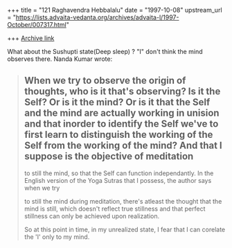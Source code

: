 +++
title = "121 Raghavendra Hebbalalu"
date = "1997-10-08"
upstream_url = "https://lists.advaita-vedanta.org/archives/advaita-l/1997-October/007317.html"

+++
[Archive link](https://lists.advaita-vedanta.org/archives/advaita-l/1997-October/007317.html)

What about the Sushupti state(Deep sleep) ? "I" don't think the mind
observes there.
Nanda Kumar wrote:

>  When we try to observe the origin of thoughts, who is it that's
> observing? Is it the Self? Or is it the mind? Or is it that the Self
> and the
> mind are actually working in unision and that inorder to identify the
> Self
> we've to first learn to distinguish the working of the Self from the
> working of the mind? And that I suppose is the objective of meditation
> -
> to still the mind, so that the Self can function independantly. In the
> English
> version of the Yoga Sutras that I possess, the author says when we try
>
> to still the mind during meditation, there's atleast the thought that
> the mind
> is still, which doesn't reflect true stillness and that perfect
> stillness can
> only be achieved upon realization.
>
>  So at this point in time, in my unrealized state, I fear that I can
> corelate
> the 'I' only to my mind.

